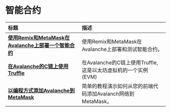 # 智能合约

| 标题 | 描述 |
| :--- | :--- |
| [**使用Remix和MetaMask在Avalanche上部署一个智能合约**](deploy-a-smart-contract-on-avalanche-using-remix-and-metamask.md) | 使用Remix和MetaMask在Avalanche上部署和测试智能合约。 |
| [**在Avalanche的C链上使用Truffle**](using-truffle-with-the-avalanche-c-chain.md) | 在Avalanche的C链上使用Truffle, 这是以太坊虚拟机的一个实例\(EVM\) |
| [**以编程方式添加Avalanche到MetaMask**](add-avalanche-to-metamask-programmatically.md) | 简单的教程演示如何从您的前端代码添加Avalanch网络到MetaMask。|

<!--stackedit_data:
eyJoaXN0b3J5IjpbLTE4MTg4MjE4ODcsMTI2MjMzODkzNl19
-->